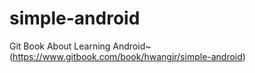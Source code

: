# simple-android
Git Book About Learning Android~  (https://www.gitbook.com/book/hwangjr/simple-android)
